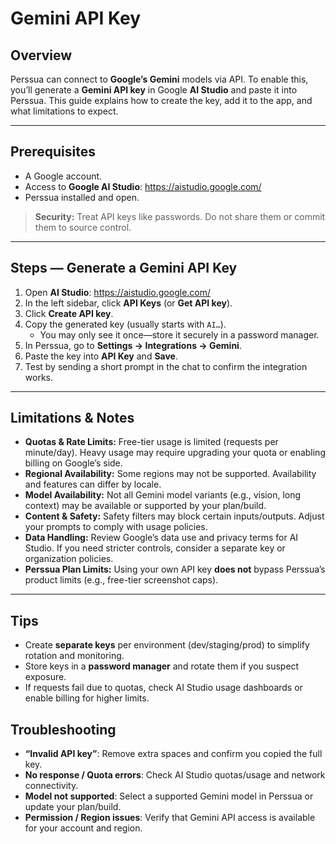 # Gemini API Key

## Overview
Perssua can connect to **Google’s Gemini** models via API. To enable this, you’ll generate a **Gemini API key** in Google **AI Studio** and paste it into Perssua. This guide explains how to create the key, add it to the app, and what limitations to expect.

---

## Prerequisites
- A Google account.
- Access to **Google AI Studio**: <https://aistudio.google.com/>
- Perssua installed and open.

> **Security:** Treat API keys like passwords. Do not share them or commit them to source control.

---

## Steps — Generate a Gemini API Key
1. Open **AI Studio**: <https://aistudio.google.com/>
2. In the left sidebar, click **API Keys** (or **Get API key**).
3. Click **Create API key**.  
4. Copy the generated key (usually starts with `AI…`).  
   - You may only see it once—store it securely in a password manager.
5. In Perssua, go to **Settings → Integrations → Gemini**.
6. Paste the key into **API Key** and **Save**.
7. Test by sending a short prompt in the chat to confirm the integration works.

---

## Limitations & Notes
- **Quotas & Rate Limits:** Free-tier usage is limited (requests per minute/day). Heavy usage may require upgrading your quota or enabling billing on Google’s side.
- **Regional Availability:** Some regions may not be supported. Availability and features can differ by locale.
- **Model Availability:** Not all Gemini model variants (e.g., vision, long context) may be available or supported by your plan/build.
- **Content & Safety:** Safety filters may block certain inputs/outputs. Adjust your prompts to comply with usage policies.
- **Data Handling:** Review Google’s data use and privacy terms for AI Studio. If you need stricter controls, consider a separate key or organization policies.
- **Perssua Plan Limits:** Using your own API key **does not** bypass Perssua’s product limits (e.g., free-tier screenshot caps).

---

## Tips
- Create **separate keys** per environment (dev/staging/prod) to simplify rotation and monitoring.
- Store keys in a **password manager** and rotate them if you suspect exposure.
- If requests fail due to quotas, check AI Studio usage dashboards or enable billing for higher limits.

## Troubleshooting
- **“Invalid API key”**: Remove extra spaces and confirm you copied the full key.
- **No response / Quota errors**: Check AI Studio quotas/usage and network connectivity.
- **Model not supported**: Select a supported Gemini model in Perssua or update your plan/build.
- **Permission / Region issues**: Verify that Gemini API access is available for your account and region.
